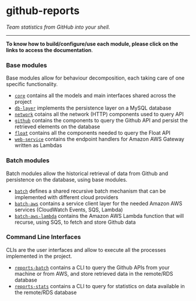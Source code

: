 github-reports
==============

_Team statistics from GitHub into your shell._

--------------

**To know how to build/configure/use each module, please click on the links to access the documentation**.

### Base modules

Base modules allow for behaviour decomposition, each taking care of one specific functionality.

* [`core`](core/README.md) contains all the models and main interfaces shared across the project
* [`db-layer`](db-layer/README.md) implements the persistence layer on a MySQL database
* [`network`](network/README.md) cotains all the network (HTTP) components used to query API
* [`github`](github/README.md) contains the components to query the Github API and persist the retrieved elements on the database
* [`float`](float/README.md) contains all the components needed to query the Float API
* [`web-service`](web-service/README.md) contains the endpoint handlers for Amazon AWS Gateway written as Lambdas

### Batch modules

Batch modules allow the historical retrieval of data from Github and persistence on the database, using base modules.

* [`batch`](batch/README.md) defines a shared recursive batch mechanism that can be implemented with different cloud providers
* [`batch-aws`](batch-aws/README.md) contains a service client layer for the needed Amazon AWS services (CloudWatch Events, SQS, Lambda)
* [`batch-aws-lambda`](batch-aws-lambda/README.md) contains the Amazon AWS Lambda function that will recurse, using SQS, to fetch and store Github data

### Command Line Interfaces

CLIs are the user interfaces and allow to execute all the processes implemented in the project.

* [`reports-batch`](reports-batch/README.md) contains a CLI to query the Github APIs from your machine or from AWS, and store retrieved data in the
remote/RDS database
* [`reports-stats`](reports-stats/README.md) contains a CLI to query for statistics on data available in the remote/RDS database
